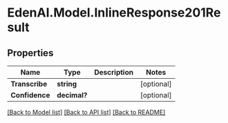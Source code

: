 # EdenAI.Model.InlineResponse201Result
## Properties

Name | Type | Description | Notes
------------ | ------------- | ------------- | -------------
**Transcribe** | **string** |  | [optional] 
**Confidence** | **decimal?** |  | [optional] 

[[Back to Model list]](../README.md#documentation-for-models) [[Back to API list]](../README.md#documentation-for-api-endpoints) [[Back to README]](../README.md)

